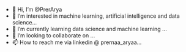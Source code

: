 - 👋 Hi, I’m @PrerArya
- 👀 I’m interested in machine learning, artificial intelligence and data science...
- 🌱 I’m currently learning data science and machine learning ...
- 💞️ I’m looking to collaborate on ...
- 📫 How to reach me  via linkedin @ prernaa_aryaa...

<!---
PrerArya/PrerArya is a ✨ special ✨ repository because its `README.md` (this file) appears on your GitHub profile.
You can click the Preview link to take a look at your changes.
--->

